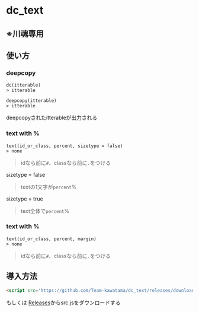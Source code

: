 # dc_text
## ※川魂専用

## 使い方
### deepcopy
```JS
dc(itterable)
> itterable
```
```JS
deepcopy(itterable)
> itterable
```
deepcopyされたitterableが出力される

### text with %
```JS
text(id_or_class, percent, sizetype = false)
> none
```
> idなら前に`#`、classなら前に`.`をつける

sizetype = false
> textの1文字が`percent`%

sizetype = true
> text全体で`percent`%


### text with %
```JS
text(id_or_class, percent, margin)
> none
```
> idなら前に`#`、classなら前に`.`をつける


## 導入方法
```HTML
<script src='https://github.com/Team-kawatama/dc_text/releases/download/text/src.js'>
```

もしくは
[Releases](https://github.com/Team-kawatama/dc_text/releases/tag/text)からsrc.jsをダウンロードする
